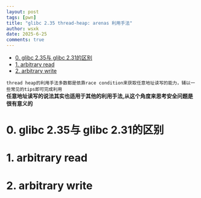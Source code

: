 ```yaml
---
layout: post
tags: [pwn]
title: "glibc 2.35 thread-heap: arenas 利用手法"
author: wsxk
date: 2025-6-25
comments: true
---
```


- [0. glibc 2.35与 glibc 2.31的区别](#0-glibc-235与-glibc-231的区别)
- [1. arbitrary read](#1-arbitrary-read)
- [2. arbitrary write](#2-arbitrary-write)

`thread heap的利用手法多数都是依靠race condition来获取任意地址读写的能力，辅以一些常见的tips即可完成利用`<br>
**任意地址读写的说法其实也适用于其他的利用手法,从这个角度来思考安全问题是很有意义的**<br>
# 0. glibc 2.35与 glibc 2.31的区别<br>

# 1. arbitrary read<br>

# 2. arbitrary write<br>




<!-- Google tag (gtag.js) -->
<script async src="https://www.googletagmanager.com/gtag/js?id=G-C22S5YSYL7"></script>
<script>
  window.dataLayer = window.dataLayer || [];
  function gtag(){dataLayer.push(arguments);}
  gtag('js', new Date());

  gtag('config', 'G-C22S5YSYL7');
</script>